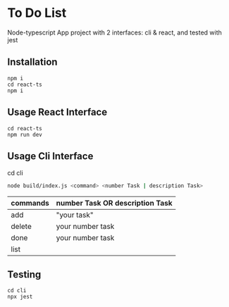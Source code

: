 # To Do List 

Node-typescript App project with 2 interfaces: cli & react, and tested with jest


## Installation 

```
npm i
cd react-ts 
npm i
```

## Usage React Interface
```
cd react-ts
npm run dev
```

## Usage Cli Interface

cd cli 
```bash
node build/index.js <command> <number Task | description Task>
```
  | commands  |  number Task OR description Task  |
  | ----------| --------------------------------- |
  |  add      | "your task"                       |
  |  delete   | your number task                  |
  |  done     | your number task                  |
  |  list     |                                   |


## Testing
```
cd cli
npx jest
```